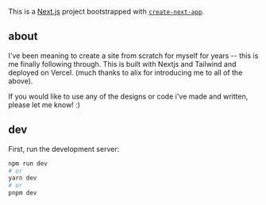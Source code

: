 This is a [Next.js](https://nextjs.org/) project bootstrapped with [`create-next-app`](https://github.com/vercel/next.js/tree/canary/packages/create-next-app).

## about

I've been meaning to create a site from scratch for myself for years -- this is me finally following through. This is built with Nextjs and Tailwind and deployed on Vercel. (much thanks to alix for introducing me to all of the above). 

If you would like to use any of the designs or code i've made and written, please let me know! :)

## dev

First, run the development server:

```bash
npm run dev
# or
yarn dev
# or
pnpm dev
```
